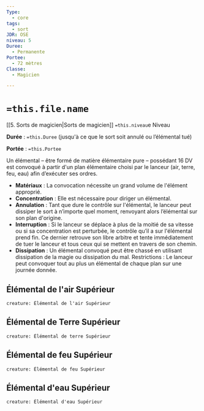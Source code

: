 ```yaml
---
Type:
  - core
tags:
  - sort
JDR: OSE
niveau: 5
Duree:
  - Permanente
Portee:
  - 72 mètres
Classe:
  - Magicien

---
```

# `=this.file.name`  

[[5. Sorts de magicien|Sorts de magicien]] `=this.niveau`e Niveau

**Durée** : `=this.Duree` (jusqu'à ce que le sort soit annulé ou l’élémental tué)

**Portée** : `=this.Portee`

Un élémental – être formé de matière élémentaire pure – possédant 16 DV est convoqué à partir d'un plan élémentaire choisi par le lanceur (air, terre, feu, eau) afin d’exécuter ses ordres.

- **Matériaux** : La convocation nécessite un grand volume de l'élément approprié.
- **Concentration** : Elle est nécessaire pour diriger un élémental.
- **Annulation** : Tant que dure le contrôle sur l'élémental, le lanceur peut dissiper le sort à n’importe quel moment, renvoyant alors l’élémental sur son plan d'origine.
- **Interruption** : Si le lanceur se déplace à plus de la moitié de sa vitesse ou si sa concentration est perturbée, le contrôle qu’il a sur l'élémental prend fin. Ce dernier retrouve son libre arbitre et tente immédiatement de tuer le lanceur et tous ceux qui se mettent en travers de son chemin.
- **Dissipation** : Un élémental convoqué peut être chassé en utilisant dissipation de la magie ou dissipation du mal.
Restrictions : Le lanceur peut convoquer tout au plus un élémental de chaque plan sur une journée donnée.

## Élémental de l'air Supérieur

```statblock
creature: Élémental de l'air Supérieur
```


## Élémental de Terre Supérieur

```statblock
creature: Élémental de terre Supérieur
```


## Élémental de feu Supérieur

```statblock
creature: Élémental de feu Supérieur
```

## Élémental d'eau Supérieur

```statblock
creature: Élémental d'eau Supérieur
```
